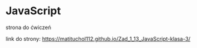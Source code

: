 # JavaScript

strona do ćwiczeń

link do strony: https://matituchol112.github.io/Zad_1_13_JavaScript-klasa-3/
